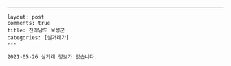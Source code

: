 ---
    layout: post
    comments: true
    title: 전라남도 보성군
    categories: [실거래가]
    ---

    2021-05-26 실거래 정보가 없습니다.

    